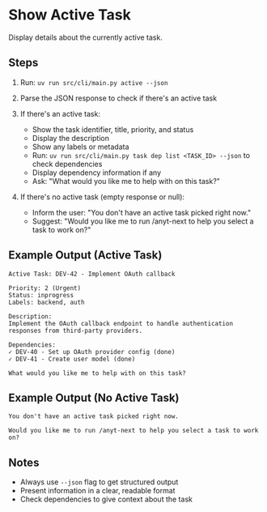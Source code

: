 # Show Active Task

Display details about the currently active task.

## Steps

1. Run: `uv run src/cli/main.py active --json`

2. Parse the JSON response to check if there's an active task

3. If there's an active task:
   - Show the task identifier, title, priority, and status
   - Display the description
   - Show any labels or metadata
   - Run: `uv run src/cli/main.py task dep list <TASK_ID> --json` to check dependencies
   - Display dependency information if any
   - Ask: "What would you like me to help with on this task?"

4. If there's no active task (empty response or null):
   - Inform the user: "You don't have an active task picked right now."
   - Suggest: "Would you like me to run /anyt-next to help you select a task to work on?"

## Example Output (Active Task)

```
Active Task: DEV-42 - Implement OAuth callback

Priority: 2 (Urgent)
Status: inprogress
Labels: backend, auth

Description:
Implement the OAuth callback endpoint to handle authentication
responses from third-party providers.

Dependencies:
✓ DEV-40 - Set up OAuth provider config (done)
✓ DEV-41 - Create user model (done)

What would you like me to help with on this task?
```

## Example Output (No Active Task)

```
You don't have an active task picked right now.

Would you like me to run /anyt-next to help you select a task to work on?
```

## Notes

- Always use `--json` flag to get structured output
- Present information in a clear, readable format
- Check dependencies to give context about the task
